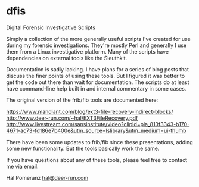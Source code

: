 dfis
====

Digital Forensic Investigative Scripts

Simply a collection of the more generally useful scripts I've created
for use during my forensic investigations.  They're mostly Perl and
generally I use them from a Linux investigative platform.  Many of the
scripts have dependencies on external tools like the Sleuthkit.

Documentation is sadly lacking.  I have plans for a series of blog
posts that discuss the finer points of using these tools.  But I
figured it was better to get the code out there than wait for
documentation.  The scripts do at least have command-line help built
in and internal commentary in some cases.

The original version of the frib/fib tools are documented here:

https://www.mandiant.com/blog/ext3-file-recovery-indirect-blocks/
http://www.deer-run.com/~hal/EXT3FileRecovery.pdf
http://www.livestream.com/sansinstitute/video?clipId=pla_813f3343-b170-4671-ac73-fd186e7b400e&utm_source=lslibrary&utm_medium=ui-thumb

There have been some updates to frib/fib since these presentations,
adding some new functionality.  But the tools basically work the same.

If you have questions about any of these tools, please feel free to 
contact me via email.

Hal Pomeranz
hal@deer-run.com
